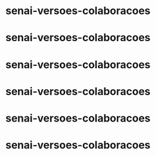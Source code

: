 # senai-versoes-colaboracoes
# senai-versoes-colaboracoes
# senai-versoes-colaboracoes
# senai-versoes-colaboracoes
# senai-versoes-colaboracoes
# senai-versoes-colaboracoes
